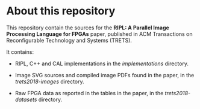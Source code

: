 # About this repository

This repository contain the sources for the __RIPL: A Parallel Image
Processing Language for FPGAs__ paper, published in ACM Transactions
on Reconfigurable Technology and Systems (TRETS).

It contains:

- RIPL, C++ and CAL implementations in the _implementations_
  directory.
  
- Image SVG sources and compiled image PDFs found in the paper, in the
  _trets2018-images_ directory.
  
- Raw FPGA data as reported in the tables in the paper, in the
  _trets2018-datasets_ directory.
